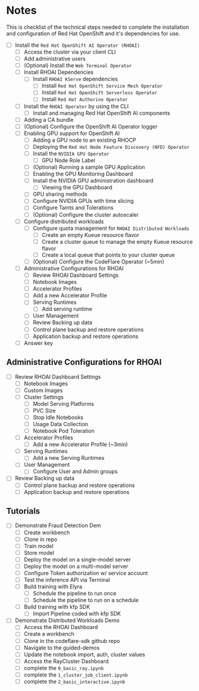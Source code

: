 # Notes

This is checklist of the technical steps needed to complete the installation and configuration of Red Hat OpenShift and it's dependencies for use.

- [ ] Install the `Red Hat OpenShift AI Operator (RHOAI)`
  - [ ] Access the cluster via your client CLI
  - [ ] Add administrative users
  - [ ] (Optional) Install the `Web Terminal Operator`
  - [ ] Install RHOAI Dependencies
    - [ ] Install `RHOAI KServe` dependencies
      - [ ] Install `Red Hat OpenShift Service Mesh Operator`
      - [ ] Install `Red Hat OpenShift Serverless Operator`
      - [ ] Install `Red Hat Authorino Operator`
  - [ ] Install the `RHOAI Operator` by using the CLI
    - [ ] Install and managing Red Hat OpenShift AI components
  - [ ] Adding a CA bundle
  - [ ] (Optional) Configure the OpenShift AI Operator logger
  - [ ] Enabling GPU support for OpenShift AI
    - [ ] Adding a GPU node to an existing RHOCP
    - [ ] Deploying the `Red Hat Node Feature Discovery (NFD) Operator`
    - [ ] Install the `NVIDIA GPU Operator`
      - [ ] GPU Node Role Label
    - [ ] (Optional) Running a sample GPU Application
    - [ ] Enabling the GPU Monitoring Dashboard
    - [ ] Install the NVIDIA GPU administration dashboard
      - [ ] Viewing the GPU Dashboard
    - [ ] GPU sharing methods
    - [ ] Configure NVIDIA GPUs with time slicing
    - [ ] Configure Taints and Tolerations
    - [ ] (Optional) Configure the cluster autoscaler
  - [ ] Configure distributed workloads
    - [ ] Configure quota management for `RHOAI Distributed Workloads`
      - [ ] Create an empty Kueue resource flavor
      - [ ] Create a cluster queue to manage the empty Kueue resource flavor
      - [ ] Create a local queue that points to your cluster queue
    - [ ] (Optional) Configure the CodeFlare Operator (~5min)
  - [ ] Administrative Configurations for RHOAI
    - [ ]  Review RHOAI Dashboard Settings
      - [ ] Notebook Images
      - [ ] Accelerator Profiles
      - [ ] Add a new Accelerator Profile
      - [ ] Serving Runtimes
        - [ ] Add serving runtime
      - [ ] User Management
    - [ ]  Review Backing up data
      - [ ] Control plane backup and restore operations
      - [ ] Application backup and restore operations
  - [ ] Answer key

## Administrative Configurations for RHOAI

- [ ] Review RHOAI Dashboard Settings
  - [ ] Notebook Images
  - [ ] Custom Images
  - [ ] Cluster Settings
    - [ ] Model Serving Platforms
    - [ ] PVC Size
    - [ ] Stop Idle Notebooks
    - [ ] Usage Data Collection
    - [ ] Notebook Pod Toleration
  - [ ] Accelerator Profiles
    - [ ] Add a new Accelerator Profile (~3min)
  - [ ] Serving Runtimes
    - [ ] Add a new Serving Runtimes
  - [ ] User Management
    - [ ] Configure User and Admin groups
- [ ] Review Backing up data
  - [ ] Control plane backup and restore operations
  - [ ] Application backup and restore operations

## Tutorials

- [ ] Demonstrate Fraud Detection Dem
  - [ ] Create workbench
  - [ ] Clone in repo
  - [ ] Train model
  - [ ] Store model
  - [ ] Deploy the model on a single-model server
  - [ ] Deploy the model on a multi-model server
  - [ ] Configure Token authorization w/ service account
  - [ ] Test the inference API via Terminal
  - [ ] Build training with Elyra
    - [ ] Schedule the pipeline to run once
    - [ ] Schedule the pipeline to run on a schedule
  - [ ] Build training with kfp SDK
    - [ ] Import Pipeline coded with kfp SDK
- [ ] Demonstrate Distributed Workloads Demo
  - [ ] Access the RHOAI Dashboard
  - [ ] Create a workbench
  - [ ] Clone in the codeflare-sdk github repo
  - [ ] Navigate to the guided-demos
  - [ ] Update the notebook import, auth, cluster values
  - [ ] Access the RayCluster Dashboard
  - [ ] complete the `0_basic_ray.ipynb`
  - [ ] complete the `1_cluster_job_client.ipynb`
  - [ ] complete the `2_basic_interactive.ipynb`
